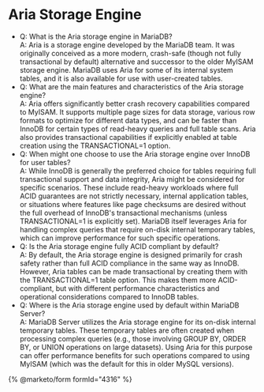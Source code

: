 # Aria Storage Engine

* Q: What is the Aria storage engine in MariaDB?\
  A: Aria is a storage engine developed by the MariaDB team. It was originally conceived as a more modern, crash-safe (though not fully transactional by default) alternative and successor to the older MyISAM storage engine. MariaDB uses Aria for some of its internal system tables, and it is also available for use with user-created tables.
* Q: What are the main features and characteristics of the Aria storage engine?\
  A: Aria offers significantly better crash recovery capabilities compared to MyISAM. It supports multiple page sizes for data storage, various row formats to optimize for different data types, and can be faster than InnoDB for certain types of read-heavy queries and full table scans. Aria also provides transactional capabilities if explicitly enabled at table creation using the TRANSACTIONAL=1 option.
* Q: When might one choose to use the Aria storage engine over InnoDB for user tables?\
  A: While InnoDB is generally the preferred choice for tables requiring full transactional support and data integrity, Aria might be considered for specific scenarios. These include read-heavy workloads where full ACID guarantees are not strictly necessary, internal application tables, or situations where features like page checksums are desired without the full overhead of InnoDB's transactional mechanisms (unless TRANSACTIONAL=1 is explicitly set). MariaDB itself leverages Aria for handling complex queries that require on-disk internal temporary tables, which can improve performance for such specific operations.
* Q: Is the Aria storage engine fully ACID compliant by default?\
  A: By default, the Aria storage engine is designed primarily for crash safety rather than full ACID compliance in the same way as InnoDB. However, Aria tables can be made transactional by creating them with the TRANSACTIONAL=1 table option. This makes them more ACID-compliant, but with different performance characteristics and operational considerations compared to InnoDB tables.
* Q: Where is the Aria storage engine used by default within MariaDB Server?\
  A: MariaDB Server utilizes the Aria storage engine for its on-disk internal temporary tables. These temporary tables are often created when processing complex queries (e.g., those involving GROUP BY, ORDER BY, or UNION operations on large datasets). Using Aria for this purpose can offer performance benefits for such operations compared to using MyISAM (which was the default for this in older MySQL versions).

{% @marketo/form formId="4316" %}
